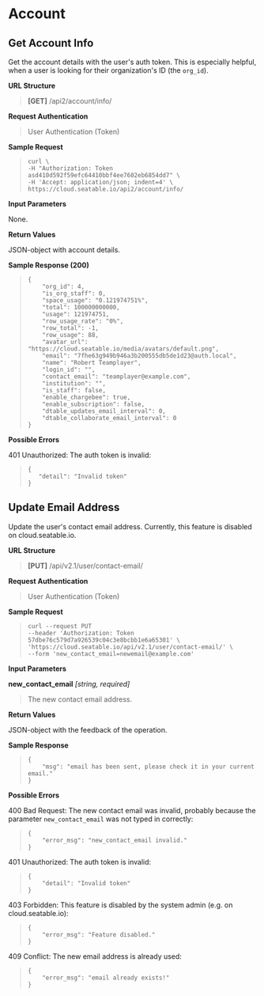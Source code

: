 # Account

## Get Account Info

Get the account details with the user's auth token. This is especially helpful, when a user is looking for their organization's ID (the `org_id`).

**URL Structure**

> **\[GET]** /api2/account/info/

**Request Authentication**

> User Authentication (Token)

**Sample Request**

> ```
> curl \
> -H "Authorization: Token asd410d592f59efc64410bbf4ee7602eb6854dd7" \
> -H 'Accept: application/json; indent=4' \
> https://cloud.seatable.io/api2/account/info/
>
> ```

**Input Parameters**

None.

**Return Values**

JSON-object with account details.

**Sample Response (200)**

> ```
> {
>     "org_id": 4,
>     "is_org_staff": 0,
>     "space_usage": "0.121974751%",
>     "total": 100000000000,
>     "usage": 121974751,
>     "row_usage_rate": "0%",
>     "row_total": -1,
>     "row_usage": 88,
>     "avatar_url": "https://cloud.seatable.io/media/avatars/default.png",
>     "email": "7fhe63g949b946a3b200555db5de1d23@auth.local",
>     "name": "Robert Teamplayer",
>     "login_id": "",
>     "contact_email": "teamplayer@example.com",
>     "institution": "",
>     "is_staff": false,
>     "enable_chargebee": true,
>     "enable_subscription": false,
>     "dtable_updates_email_interval": 0,
>     "dtable_collaborate_email_interval": 0
> }
> ```

**Possible Errors**

401 Unauthorized: The auth token is invalid:

> ```
> {
>    "detail": "Invalid token"
> }
>
> ```






## Update Email Address

Update the user's contact email address. Currently, this feature is disabled on cloud.seatable.io.

**URL Structure**

> **\[PUT]** /api/v2.1/user/contact-email/


**Request Authentication**

> User Authentication (Token)


**Sample Request**

> ```
> curl --request PUT 
> --header 'Authorization: Token 57dbe76c579d7a926539c04c3e8bcbb1e6a65301' \
> 'https://cloud.seatable.io/api/v2.1/user/contact-email/' \
> --form 'new_contact_email=newemail@example.com'
> ```


**Input Parameters**

**new_contact_email** _\[string, required]_
> The new contact email address.


**Return Values**

JSON-object with the feedback of the operation.


**Sample Response**

> ```
> {
>     "msg": "email has been sent, please check it in your current email."
> }
> ```


**Possible Errors**

400 Bad Request: The new contact email was invalid, probably because the parameter `new_contact_email` was not typed in correctly:
> ```
> {
>     "error_msg": "new_contact_email invalid."
> }
> ```

401 Unauthorized: The auth token is invalid:
> ```
> {
>     "detail": "Invalid token"
> }
> ```

403 Forbidden: This feature is disabled by the system admin (e.g. on cloud.seatable.io):
> ```
> {
>     "error_msg": "Feature disabled."
> }
> ```

409 Conflict: The new email address is already used:
> ```
> {
>     "error_msg": "email already exists!"
> }
> ```